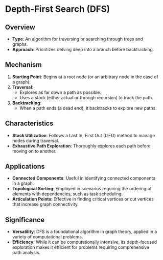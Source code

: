 # Depth-First Search (DFS)

## Overview
- **Type**: An algorithm for traversing or searching through trees and graphs.
- **Approach**: Prioritizes delving deep into a branch before backtracking.

## Mechanism
1. **Starting Point**: Begins at a root node (or an arbitrary node in the case of a graph).
2. **Traversal**:
   - Explores as far down a path as possible.
   - Uses a stack (either actual or through recursion) to track the path.
3. **Backtracking**:
   - When a path ends (a dead end), it backtracks to explore new paths.

## Characteristics
- **Stack Utilization**: Follows a Last In, First Out (LIFO) method to manage nodes during traversal.
- **Exhaustive Path Exploration**: Thoroughly explores each path before moving on to another.

## Applications
- **Connected Components**: Useful in identifying connected components in a graph.
- **Topological Sorting**: Employed in scenarios requiring the ordering of elements with dependencies, such as task scheduling.
- **Articulation Points**: Effective in finding critical vertices or cut vertices that increase graph connectivity.

## Significance
- **Versatility**: DFS is a foundational algorithm in graph theory, applied in a variety of computational problems.
- **Efficiency**: While it can be computationally intensive, its depth-focused exploration makes it efficient for problems requiring comprehensive path analysis.
